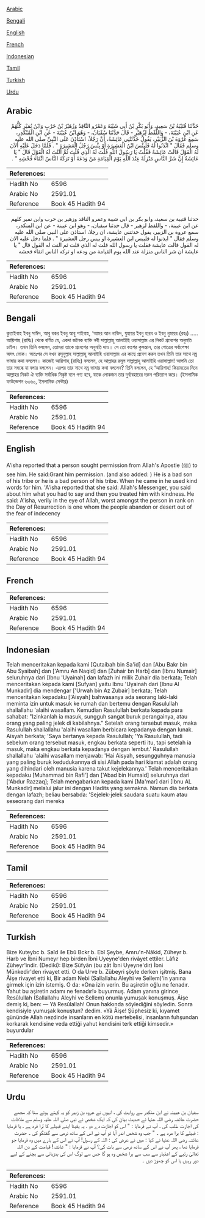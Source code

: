[Arabic](#arabic)

[Bengali](#bengali)

[English](#english)

[French](#french)

[Indonesian](#indonesian)

[Tamil](#tamil)

[Turkish](#turkish)

[Urdu](#urdu)

## Arabic


<div dir="rtl" lang="ar" style={{fontSize:'larger',backgroundColor:'#f8f9fa',padding:20}}>
حَدَّثَنَا قُتَيْبَةُ بْنُ سَعِيدٍ، وَأَبُو بَكْرِ بْنُ أَبِي شَيْبَةَ وَعَمْرٌو النَّاقِدُ وَزُهَيْرُ بْنُ حَرْبٍ وَابْنُ نُمَيْرٍ كُلُّهُمْ عَنِ ابْنِ عُيَيْنَةَ، - وَاللَّفْظُ لِزُهَيْرٍ - قَالَ حَدَّثَنَا سُفْيَانُ، - وَهُوَ ابْنُ عُيَيْنَةَ - عَنِ ابْنِ الْمُنْكَدِرِ، سَمِعَ عُرْوَةَ بْنَ الزُّبَيْرِ، يَقُولُ حَدَّثَتْنِي عَائِشَةُ، أَنَّ رَجُلاً، اسْتَأْذَنَ عَلَى النَّبِيِّ صلى الله عليه وسلم فَقَالَ ‏"‏ ائْذَنُوا لَهُ فَلَبِئْسَ ابْنُ الْعَشِيرَةِ أَوْ بِئْسَ رَجُلُ الْعَشِيرَةِ ‏"‏ ‏.‏ فَلَمَّا دَخَلَ عَلَيْهِ أَلاَنَ لَهُ الْقَوْلَ قَالَتْ عَائِشَةُ فَقُلْتُ يَا رَسُولَ اللَّهِ قُلْتَ لَهُ الَّذِي قُلْتَ ثُمَّ أَلَنْتَ لَهُ الْقَوْلَ قَالَ ‏"‏ يَا عَائِشَةُ إِنَّ شَرَّ النَّاسِ مَنْزِلَةً عِنْدَ اللَّهِ يَوْمَ الْقِيَامَةِ مَنْ وَدَعَهُ أَوْ تَرَكَهُ النَّاسُ اتِّقَاءَ فُحْشِهِ ‏"‏ ‏.‏
</div>
<div style={{backgroundColor:'#f8f9fa',padding:20, marginBottom: 10}}><table> <thead> <tr> <th>References:</th> <th></th> </tr> </thead> <tbody><tr><td>Hadith No</td><td>6596</td></tr><tr><td>Arabic No</td><td>2591.01</td></tr><tr><td>Reference</td><td>Book 45 Hadith 94</td></tr></tbody></table></div>


<div dir="rtl" lang="ar" style={{fontSize:'larger',backgroundColor:'#f8f9fa',padding:20}}>
حدثنا قتيبة بن سعيد، وابو بكر بن ابي شيبة وعمرو الناقد وزهير بن حرب وابن نمير كلهم عن ابن عيينة، - واللفظ لزهير - قال حدثنا سفيان، - وهو ابن عيينة - عن ابن المنكدر، سمع عروة بن الزبير، يقول حدثتني عايشة، ان رجلا، استاذن على النبي صلى الله عليه وسلم فقال " ايذنوا له فلبيس ابن العشيرة او بيس رجل العشيرة " . فلما دخل عليه الان له القول قالت عايشة فقلت يا رسول الله قلت له الذي قلت ثم النت له القول قال " يا عايشة ان شر الناس منزلة عند الله يوم القيامة من ودعه او تركه الناس اتقاء فحشه
</div>
<div style={{backgroundColor:'#f8f9fa',padding:20, marginBottom: 10}}><table> <thead> <tr> <th>References:</th> <th></th> </tr> </thead> <tbody><tr><td>Hadith No</td><td>6596</td></tr><tr><td>Arabic No</td><td>2591.01</td></tr><tr><td>Reference</td><td>Book 45 Hadith 94</td></tr></tbody></table></div>

## Bengali


<div dir="ltr" lang="bn" style={{fontSize:'larger',backgroundColor:'#f8f9fa',padding:20}}>
কুতাইবাহ ইবনু সাঈদ, আবু বকর ইবনু আবু শাইবাহ, ‘আমর আন নাকিদ, যুহায়র ইবনু হারব ও ইবনু নুমায়র (রহঃ) ..... আয়িশাহ (রাযিঃ) থেকে বর্ণিত যে, একদা জনৈক ব্যক্তি নবী সাল্লাল্লাহু আলাইহি ওয়াসাল্লাম এর নিকট প্রবেশের অনুমতি চাইল। তখন তিনি বললেন, তোমরা তাকে প্রবেশের অনুমতি দাও। সে তো বংশের কুসন্তান, তার গোত্রের সর্বাপেক্ষা অসৎ লোক। অতঃপর সে যখন রসূলুল্লাহ সাল্লাল্লাহু আলাইহি ওয়াসাল্লাম এর কাছে প্রবেশ করল তখন তিনি তার সাথে নম্র ভাষায় কথা বললেন। কাজেই আয়িশাহ্ (রাযিঃ) বললেন, হে আল্লাহর রসূল সাল্লাল্লাহু আলাইহি ওয়াসাল্লাম! আপনি তো তার সম্বন্ধে যা বলার বললেন। এরপর তার সাথে নম্র ভাষায় কথা বললেন? তিনি বললেন, হে ‘আয়িশাহ! কিয়ামতের দিনে আল্লাহর নিকট ঐ ব্যক্তি সর্বাধিক নিকৃষ্ট বলে গণ্য হবে, যাকে লোকজন তার দুর্ব্যবহারের দরুন পরিত্যাগ করে। (ইসলামিক ফাউন্ডেশন ৬৩৬০, ইসলামিক সেন্টার)
</div>
<div style={{backgroundColor:'#f8f9fa',padding:20, marginBottom: 10}}><table> <thead> <tr> <th>References:</th> <th></th> </tr> </thead> <tbody><tr><td>Hadith No</td><td>6596</td></tr><tr><td>Arabic No</td><td>2591.01</td></tr><tr><td>Reference</td><td>Book 45 Hadith 94</td></tr></tbody></table></div>

## English


<div dir="ltr" lang="en" style={{fontSize:'larger',backgroundColor:'#f8f9fa',padding:20}}>
A'isha reported that a person sought permission from Allah's Apostle (ﷺ) to see him. He said:Grant him permission. (and also added: ) He is a bad son of his tribe or he is a bad person of his tribe. When he came in he used kind words for him. 'A'isha reported that she said: Allah's Messenger, you said about him what you had to say and then you treated him with kindness. He said: A'isha, verily in the eye of Allah, worst amongst the person in rank on the Day of Resurrection is one whom the people abandon or desert out of the fear of indecency
</div>
<div style={{backgroundColor:'#f8f9fa',padding:20, marginBottom: 10}}><table> <thead> <tr> <th>References:</th> <th></th> </tr> </thead> <tbody><tr><td>Hadith No</td><td>6596</td></tr><tr><td>Arabic No</td><td>2591.01</td></tr><tr><td>Reference</td><td>Book 45 Hadith 94</td></tr></tbody></table></div>

## French


<div dir="ltr" lang="fr" style={{fontSize:'larger',backgroundColor:'#f8f9fa',padding:20}}>

</div>
<div style={{backgroundColor:'#f8f9fa',padding:20, marginBottom: 10}}><table> <thead> <tr> <th>References:</th> <th></th> </tr> </thead> <tbody><tr><td>Hadith No</td><td>6596</td></tr><tr><td>Arabic No</td><td>2591.01</td></tr><tr><td>Reference</td><td>Book 45 Hadith 94</td></tr></tbody></table></div>

## Indonesian


<div dir="ltr" lang="id" style={{fontSize:'larger',backgroundColor:'#f8f9fa',padding:20}}>
Telah menceritakan kepada kami [Qutaibah bin Sa'id] dan [Abu Bakr bin Abu Syaibah] dan ['Amru An Naqid] dan [Zuhair bn Harb] dan [Ibnu Numair] seluruhnya dari [Ibnu 'Uyainah] dan lafazh ini milik Zuhair dia berkata; Telah menceritakan kepada kami [Sufyan] yaitu Ibnu 'Uyainah dari [Ibnu Al Munkadir] dia mendengar ['Urwah bin Az Zubair] berkata; Telah menceritakan kepadaku ['Aisyah] bahwasanya ada seorang laki-laki meminta izin untuk masuk ke rumah dan bertemu dengan Rasulullah shallallahu 'alaihi wasallam. Kemudian Rasulullah berkata kepada para sahabat: "Izinkanlah ia masuk, sungguh sangat buruk perangainya, atau orang yang paling jelek di kabilahnya." Setelah orang tersebut masuk, maka Rasulullah shallallahu 'alaihi wasallam berbicara kepadanya dengan Iunak. Aisyah berkata; 'Saya bertanya kepada Rasulullah; 'Ya Rasulullah, tadi sebelum orang tersebut masuk, engkau berkata seperti itu, tapi setelah ia masuk, maka engkau berkata kepadanya dengan lembut.' Rasulullah shallallahu 'alaihi wasallam menjawab: 'Hai Aisyah, sesungguhnya manusia yang paling buruk kedudukannya di sisi Allah pada hari kiamat adalah orang yang dihindari oleh manusia karena takut kejelekannya.' Telah menceritakan kepadaku [Muhammad bin Rafi'] dan ['Abad bin Humaid] seluruhnya dari ['Abdur Razzaq]; Telah mengabarkan kepada kami [Ma'mar] dari [Ibnu AL Munkadir] melalui jalur ini dengan Hadits yang semakna. Namun dia berkata dengan lafazh; beliau bersabda: 'Sejelek-jelek saudara suatu kaum atau seseorang dari mereka
</div>
<div style={{backgroundColor:'#f8f9fa',padding:20, marginBottom: 10}}><table> <thead> <tr> <th>References:</th> <th></th> </tr> </thead> <tbody><tr><td>Hadith No</td><td>6596</td></tr><tr><td>Arabic No</td><td>2591.01</td></tr><tr><td>Reference</td><td>Book 45 Hadith 94</td></tr></tbody></table></div>

## Tamil


<div dir="ltr" lang="ta" style={{fontSize:'larger',backgroundColor:'#f8f9fa',padding:20}}>

</div>
<div style={{backgroundColor:'#f8f9fa',padding:20, marginBottom: 10}}><table> <thead> <tr> <th>References:</th> <th></th> </tr> </thead> <tbody><tr><td>Hadith No</td><td>6596</td></tr><tr><td>Arabic No</td><td>2591.01</td></tr><tr><td>Reference</td><td>Book 45 Hadith 94</td></tr></tbody></table></div>

## Turkish


<div dir="ltr" lang="tr" style={{fontSize:'larger',backgroundColor:'#f8f9fa',padding:20}}>
Bize Kuteybc b. Saîd ile Ebû Bckr b. Ebî Şeybe, Amru'n-Nâkid, Züheyr b. Harb ve İbni Numeyr hep birden İbni Uyeyne'den rivâyet ettiler. Lâfız Züheyr'indir. (Dediki): Bize Süfyân (bu zât İbni Uyeyne'dir) İbni Münkedir'den rivayet etti. O da Urve b. Zübeyri şöyle derken işitmiş. Bana Âişe rivayet etti ki, Bir adam Nebi (Sallallahu Aleyhi ve Sellem)'in yanına girmek için izin istemiş. O da: «Ona izin verin. Bu aşiretin oğlu ne fenadır. Yahut bu aşiretin adamı ne fenadır!» buyurmuş. Adam yanına girince Resûlullah (Sallallahu Aleyhi ve Sellem) onunla yumuşak konuşmuş. Âişe demiş ki, ben: — Yâ Resûlallah! Onun hakkında söylediğini söyledin. Sonra kendisiyle yumuşak konuştun? dedim. «Yâ Âişe! Şüphesiz ki, kıyamet gününde Allah nezdinde insanların en kötü mertebelisi, insanların fuhşundan korkarak kendisine veda ettiği yahut kendisini terk ettiği kimsedir.» buyurdular
</div>
<div style={{backgroundColor:'#f8f9fa',padding:20, marginBottom: 10}}><table> <thead> <tr> <th>References:</th> <th></th> </tr> </thead> <tbody><tr><td>Hadith No</td><td>6596</td></tr><tr><td>Arabic No</td><td>2591.01</td></tr><tr><td>Reference</td><td>Book 45 Hadith 94</td></tr></tbody></table></div>

## Urdu


<div dir="rtl" lang="ur" style={{fontSize:'larger',backgroundColor:'#f8f9fa',padding:20}}>
سفیان بن عیینہ نے ابن منکدر سے روایت کی ، انہوں نے عروہ بن زبیر کو یہ کہتے ہوئے سنا کہ مجھے حضرت عائشہ رضی اللہ عنہا نے حدیث بیان کی کہ ایک شخص نے نبی صلی اللہ علیہ وسلم سے ملاقات کی اجازت طلب کی ، آپ نے فرمایا : " اس کو اجازت دے دو ، یہ یقینا اپنے قبیلے کا بُرا فرد ہے ، یا فرمایا : قبیلے کا برا مرد ہے ۔ " جب وہ شخص اندر آیا تو آپ نے اس کے ساتھ نرمی سے گفتگو کی ۔ حضرت عائشہ رضی اللہ عنہا نے کہا : میں نے عرض کی : اللہ کے رسول! آپ نے اس کے بارے میں وہ فرمایا جو فرمایا تھا ، پھر آپ نے اس کے ساتھ نرمی سے بات کی؟ آپ نے فرمایا : " عائشہ! قیامت کے دن اللہ تعالیٰ رتبے کے اعتبار سے سب سے برا شخص وہ ہو گا جس سے لوگ اس کی بدزبانی سے بچنے کے لیے دور رہیں یا اس کو چھوڑ دیں ۔
</div>
<div style={{backgroundColor:'#f8f9fa',padding:20, marginBottom: 10}}><table> <thead> <tr> <th>References:</th> <th></th> </tr> </thead> <tbody><tr><td>Hadith No</td><td>6596</td></tr><tr><td>Arabic No</td><td>2591.01</td></tr><tr><td>Reference</td><td>Book 45 Hadith 94</td></tr></tbody></table></div>
